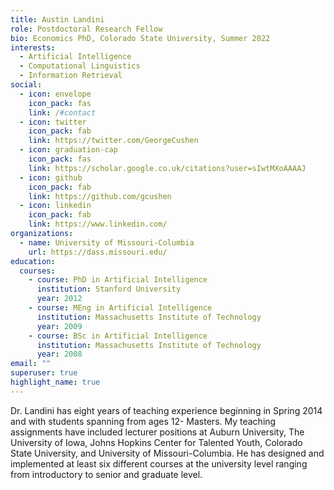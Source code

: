```yaml
---
title: Austin Landini
role: Postdoctoral Research Fellow
bio: Economics PhD, Colorado State University, Summer 2022
interests:
  - Artificial Intelligence
  - Computational Linguistics
  - Information Retrieval
social:
  - icon: envelope
    icon_pack: fas
    link: /#contact
  - icon: twitter
    icon_pack: fab
    link: https://twitter.com/GeorgeCushen
  - icon: graduation-cap
    icon_pack: fas
    link: https://scholar.google.co.uk/citations?user=sIwtMXoAAAAJ
  - icon: github
    icon_pack: fab
    link: https://github.com/gcushen
  - icon: linkedin
    icon_pack: fab
    link: https://www.linkedin.com/
organizations:
  - name: University of Missouri-Columbia
    url: https://dass.missouri.edu/
education:
  courses:
    - course: PhD in Artificial Intelligence
      institution: Stanford University
      year: 2012
    - course: MEng in Artificial Intelligence
      institution: Massachusetts Institute of Technology
      year: 2009
    - course: BSc in Artificial Intelligence
      institution: Massachusetts Institute of Technology
      year: 2008
email: ""
superuser: true
highlight_name: true
---
```



Dr. Landini has eight years of teaching experience beginning in Spring 2014 and with students spanning from ages 12- Masters. My teaching assignments have included lecturer positions at Auburn University, The University of Iowa, Johns Hopkins Center for Talented Youth, Colorado State University, and University of Missouri-Columbia. He has designed and implemented at least six different courses at the university level ranging from introductory to senior and graduate level.